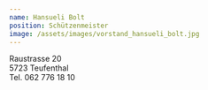 ```yaml
---
name: Hansueli Bolt
position: Schützenmeister
image: /assets/images/vorstand_hansueli_bolt.jpg
---
```

Raustrasse 20  
5723 Teufenthal  
Tel. 062 776 18 10  
